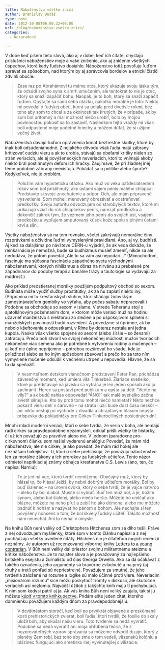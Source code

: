 ```yaml
---
title: Náboženstvo všetko zničí
author: Branislav Dudáš
type: post
date: 2012-10-08T06:00:32+00:00
url: /blog/nabozenstvo-vsetko-znici/
categories:
  - Nezaradené

---
```

V dobe keď píšem tieto slová, ako aj v dobe, keď ich čítate, chystajú príslušníci náboženstiev moje a vaše zničenie, ako aj zničenie všetkých úspechov, ktoré kedy ľudstvo dosiahlo. Náboženstvo totiž povoľuje ľuďom správať sa spôsobom, nad ktorým by aj správcovia bordelov a etnickí čističi zdvihli obočie.<!--more-->

> Zase raz po Abrahámovi tu máme otca, ktorý ukazuje svoju lásku tým, že odsúdi svojho syna k smrti umučením, ale tentokrát to nie je otec, ktorý sa snaží zapáčiť bohu. Naopak, je to boh, ktorý sa snaží zapáčiť ľuďom. Opýtajte sa sami seba otázku, nakoľko morálne je toto: Niekto mi povedal o ľudskej obeti, ktorá sa udiala pred dvetisíc rokmi, bez toho aby som to chcel a za okolností tak krutých, že v prípade, ak by som bol prítomný a mal možnosť niečo urobiť, bolo by mojou povinnosťou pokúsiť sa to zastaviť. Následkom tejto vraždy mi však boli odpustené moje početné hriechy a môžem dúfať, že si užijem večný život.

Náboženstvá dávajú ľuďom oprávnenia konať beztrestne skutky, ktoré by inak boli odsúdeniahodné. Z nejakého dôvodu však ľudia majú zábrany kritizovať cudziu vieru a ak to urobia, stávajú sa obeťami kritiky nielen zo strán veriacich, ale aj povýšeneckých neveriacich, ktorí to vnímajú akoby niekto bral postihnutým deťom ich hračky. Zaujímavé, že pri žiadnej inej téme podobné zábrany neexistujú. Pohádať sa o politike alebo športe? Kedykoľvek, nie je problém.

> Položím vám hypotetickú otázku. Ako muž vo veku päťdesiatsedem rokov som bol pristihnutý, ako ústami sajem penis malého chlapca. Predstavte si svoje znechutenie a odpor. Och, ale mám pripravené vysvetlenie. Som mohel: menovaný obrezávať a odstraňovať predkožky. Svoju autoritu odvodzujem od starobylých textov, ktoré mi prikazujú vziať do rúk chlapčekov penis, narezať predkožku a dokončiť zákrok tým, že vezmem jeho penis do svojich úst, vsajem predkožku a vypľujem amputovaný kúsok kože spolu s plnými ústami krvi a slín.

Všetky náboženstvá sú na tom rovnako, všetci zakrývajú nemorálne činy rozprávkami a očividne ľuďmi vymyslenými pravidlami. Áno, aj vy, budhisti. Aj keď sa dalajláma po návšteve CERN-u vyjadril, že ak veda dokáže, že reinkarnácia je nemožná, bude sa budhizmus musieť zmeniť, nikde sa ale nedodáva, že potom povedal „Ale to sa vám asi nepodarí&#8230;“ (Mimochodom, fascinuje ma súčasná fascinácia západného sveta východnými náboženstvami, ktorých nihilizmus a dôraz na nirvánu sú prebalené pre západniarov do podoby terapií a banálne frázy a tautológie sa vydávajú za múdrosť.)

Ako príklad predstieranej morálky použijem podpultový obchod so sexom. Budhista môže využiť služby prostitútky, ak za ňu zaplatí niekto iný. (Pripomína mi to kresťanských sluhov, ktorí stláčajú židovským zamestnávateľom gombíky vo výťahu, aby počas sabatu nepracovali.) Podobne sa obchoduje so sexom v islame. V strede Teheránu stojí s ajatolláhovým požehnaním dom, v ktorom môže veriaci muž na hodinu uzavrieť manželstvo s niektorou zo slečien a po uspokojivom splnení si manželských povinností budú rozvedení. A povedzme si úprimne, ak by nebolo kšeftovania s odpustkami, v Ríme by doteraz nestála ani jedna kupola. Naoko však všetko spojené so sexom (alebo širšie – so ženami) zatracujú. Prečo boh stvoril vo svojej nekonečnej múdrosti mužov tvoriacich nekonečne viac semena ako je potrebné k vytvoreniu rodiny a mučených – aj keď nie úplne nepríjemne – potrebou rozširovať ho všade, kde je príležitosť alebo sa ho iným spôsobom zbavovať a prečo ho za toto ním vymyslené mučenie odsúdil k večnému utrpeniu nepovedia. Hlavne, že sa to dá speňažiť.

> V nesmrteľnom detskom vianočnom predstavení Peter Pan, prichádza záverečný moment, keď umiera víla Tinkerbell. Žiariace svetielko, ktoré ju predstavuje na javisku sa vytráca je len jeden spôsob ako ju zachrániť. Herec sa postaví pred publikum a opýta sa detí: “Veríte na víly?” a ak budú nahlas odpovedať “ÁNO!” tak malé svetielko začne svietiť silnejšie. Kto by proti tomu mohol niečo namietať? Nikto nechce pokaziť vieru detí v čarovno &#8211; na stratu ilúzií bude dosť času neskôr &#8211; ani nikto nestojí pri východe z divadla a chrapľavým hlasom nepýta príspevky do pokladničky pre Cirkev Tinkerbelliných posledných dní.

Mnohí mladí moderní veriaci, ktorí o sebe tvrdia, že veria v boha, ale nemajú radi cirkev sa pravdepodobne nezamysleli, odkiaľ prišli všetky tie historky, či už ich považujú za pravdivé alebo nie. V jednom (paradoxne pro-cirkevnom) článku som našiel vydarenú analógiu: Povedať, že mám rád náboženstvo, ale nie cirkev, je ako povedať, že mám rád hokej ale neznášam hokejistov. Tí, ktorí o sebe prehlasujú, že považujú náboženstvo len za morálne zákony a ich prorokov za ľudských učiteľov. Tento názor odmietol napríklad aj známy obhajca kresťanstva C.S. Lewis (áno, ten, čo napísal Narniu):

> To je jediná vec, ktorú tvrdiť nemôžeme. Obyčajný muž, ktorý by hlásal to, čo hlásal Ježiš, by nebol dobrým učiteľom morálky. Bol by buď šialenec – na úrovni cvoka, ktorý o sebe tvrdí, že je vajce natvrdo – alebo by bol diabol. Musíte si vybrať. Buď ten muž bol, a je, božím synom, alebo bol šialený, alebo niečo horšie. Môžete ho umlčať ako blázna, môžete na neho pľuť a zabiť ho ako démona, alebo mu môžete padnúť k nohám a nazývať ho pánom a bohom. Ale nechajte si ten povýšený nonsens o tom, že bol skvelý ľudský učiteľ. Takúto možnosť nám nenechal. Ani to nemal v úmysle.

Na knihu Bůh není veliký od Christophera Hitchensa som sa dlho tešil. Práve z nej odvodzujem myšlienky, ktoré som v tomto článku napísal a z nej pochádzajú všetky uvedené citáty. Hitchens nie je čitateľom mojich recenzií neznámy. Je autorom už recenzovanej výbornej knihy <a title="Plávanie proti prúdu" href="/blog/plavanie-proti-prudu/">Letters to a young contrarian</a>. V Bůh není veliký dal priestor svojmu militantnému ateizmu a kritike náboženstva. Je to majster slova a je považovaný za najlepšieho britského esejistu a žurnalistu od čias Georga Orwella. Ako sa dá očakávať z takého označenia, jeho argumenty sú bravúrne zvládnuté a na prvý (aj druhý a tretí) pohľad sú nepriestrelné. Považujem za smutné, že jeho tvrdenia založené na rozume a logike sú málo účinné proti viere. Neveriacim „misionárom rozumu“ síce môžu poskytnúť tromfy v diskusii, ale skutočne veriacich asi nezlomia. Najväčší úžitok z takýchto kníh majú tí pochybujúci. K nim som kedysi patril aj ja. Ak vás kniha Bůh není veliký zaujala, tak si ju môžete <a title="Hitchens" href="http://www.gorila.sk/product/215763" target="_blank">kúpiť v tomto kníhkupectve</a>. Pridám ešte jeden citát, ktorého domnienku považujem každým dňom za pravdepodobnejšiu:

> V devätnástom storočí, keď boli po prvýkrát objavené a preskúmané kosti prehistorických zvierat, boli ľudia, ktorí tvrdili, že fosílie do skaly uložil boh, aby skúšal našu vieru. Toto tvrdenie sa nedá vyvrátiť. Podobne sa nedá vyvrátiť ani moja obľúbená teória, že z pozorovateľných vzorov správania sa môžeme odvodiť dizajn, ktorý z planéty Zem robí, bez toho aby sme o tom vedeli, väzenskú kolóniu a blázinec fungujúci ako smetisko inej vyvinutejšej civilizácie.